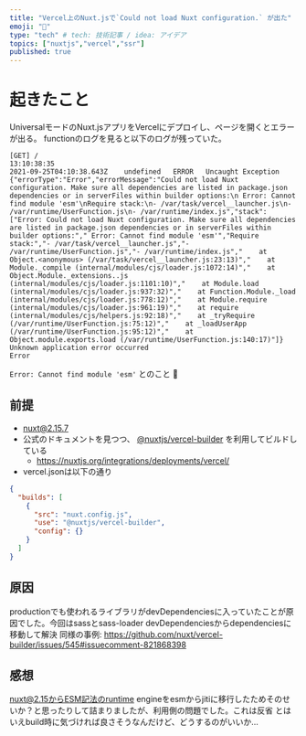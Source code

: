 ```yaml
---
title: "Vercel上のNuxt.jsで`Could not load Nuxt configuration.` が出た"
emoji: "💨"
type: "tech" # tech: 技術記事 / idea: アイデア
topics: ["nuxtjs","vercel","ssr"]
published: true
---
```


# 起きたこと

UniversalモードのNuxt.jsアプリをVercelにデプロイし、ページを開くとエラーが出る。
functionのログを見ると以下のログが残っていた。

```
[GET] /
13:10:38:35
2021-09-25T04:10:38.643Z	undefined	ERROR	Uncaught Exception 	{"errorType":"Error","errorMessage":"Could not load Nuxt configuration. Make sure all dependencies are listed in package.json dependencies or in serverFiles within builder options:\n Error: Cannot find module 'esm'\nRequire stack:\n- /var/task/vercel__launcher.js\n- /var/runtime/UserFunction.js\n- /var/runtime/index.js","stack":["Error: Could not load Nuxt configuration. Make sure all dependencies are listed in package.json dependencies or in serverFiles within builder options:"," Error: Cannot find module 'esm'","Require stack:","- /var/task/vercel__launcher.js","- /var/runtime/UserFunction.js","- /var/runtime/index.js","    at Object.<anonymous> (/var/task/vercel__launcher.js:23:13)","    at Module._compile (internal/modules/cjs/loader.js:1072:14)","    at Object.Module._extensions..js (internal/modules/cjs/loader.js:1101:10)","    at Module.load (internal/modules/cjs/loader.js:937:32)","    at Function.Module._load (internal/modules/cjs/loader.js:778:12)","    at Module.require (internal/modules/cjs/loader.js:961:19)","    at require (internal/modules/cjs/helpers.js:92:18)","    at _tryRequire (/var/runtime/UserFunction.js:75:12)","    at _loadUserApp (/var/runtime/UserFunction.js:95:12)","    at Object.module.exports.load (/var/runtime/UserFunction.js:140:17)"]}
Unknown application error occurred
Error
```

`Error: Cannot find module 'esm'` とのこと 🤔

## 前提
- nuxt@2.15.7
- 公式のドキュメントを見つつ、 [@nuxtjs/vercel-builder](https://github.com/nuxt/vercel-builder) を利用してビルドしている
  - https://nuxtjs.org/integrations/deployments/vercel/
- vercel.jsonは以下の通り

```json
{
  "builds": [
    {
      "src": "nuxt.config.js",
      "use": "@nuxtjs/vercel-builder",
      "config": {}
    }
  ]
}
```

## 原因

productionでも使われるライブラリがdevDependenciesに入っていたことが原因でした。今回はsassとsass-loader
devDependenciesからdependenciesに移動して解決
同様の事例: https://github.com/nuxt/vercel-builder/issues/545#issuecomment-821868398

## 感想

nuxt@2.15からESM記法のruntime engineをesmからjitiに移行したためそのせいか？と思ったりして詰まりましたが、利用側の問題でした。これは反省
とはいえbuild時に気づければ良さそうなんだけど、どうするのがいいか…
